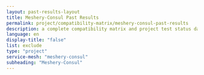 ```yaml
---
layout: past-results-layout
title: Meshery-Consul Past Results
permalink: project/compatibility-matrix/meshery-consul-past-results
description: a complete compatibility matrix and project test status dashboard.
language: en
display-title: "false"
list: exclude
type: "project"
service-mesh: "meshery-consul"
subheading: "Meshery-Consul"
---
```




